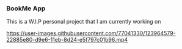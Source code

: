 ### BookMe App

This is a W.I.P personal project that I am currently working on



https://user-images.githubusercontent.com/77041330/123964579-22885e80-d9e6-11eb-8d24-e5f797c01b96.mp4



